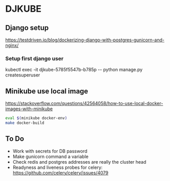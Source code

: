 # DJKUBE

## Django setup

https://testdriven.io/blog/dockerizing-django-with-postgres-gunicorn-and-nginx/

### Setup first django user
kubectl exec -it djkube-5785f5547b-b785p -- python manage.py createsuperuser

## Minikube use local image
https://stackoverflow.com/questions/42564058/how-to-use-local-docker-images-with-minikube

```sh
eval $(minikube docker-env)
make docker-build
```

## To Do
- Work with secrets for DB password
- Make gunicorn command a variable
- Check redis and postgres addresses are really the cluster head
- Readyness and liveness probes for celery: https://github.com/celery/celery/issues/4079